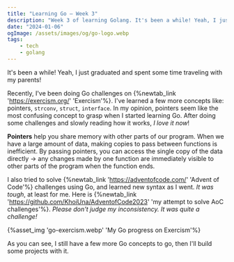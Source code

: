```yaml
---
title: "Learning Go — Week 3"
description: "Week 3 of learning Golang. It's been a while! Yeah, I just graduated and spent some time traveling with my parents! Recently, I've been doing Go challenges on Exercism"
date: "2024-01-06"
ogImage: /assets/images/og/go-logo.webp
tags:
    - tech
    - golang
---
```


It's been a while! Yeah, I just graduated and spent some time traveling with my parents!

Recently, I've been doing Go challenges on {%newtab_link 'https://exercism.org/' 'Exercism'%}. I've learned a few more concepts like: pointers, `strconv`, `struct`, `interface`. In my opinion, pointers seem like the most confusing concept to grasp when I started learning Go. After doing some challenges and slowly reading how it works, _I love it now_!

**Pointers** help you share memory with other parts of our program. When we have a large amount of data, making copies to pass between functions is inefficient. By passing pointers, you can access the single copy of the data directly &rarr; any changes made by one function are immediately visible to other parts of the program when the function ends.

I also tried to solve {%newtab_link 'https://adventofcode.com/' 'Advent of Code'%} challenges using Go, and learned new syntax as I went. _It was tough_, at least for me. Here is {%newtab_link 'https://github.com/KhoiUna/AdventofCode2023' 'my attempt to solve AoC challenges'%}. _Please don't judge my inconsistency. It was quite a challenge!_ 

{%asset_img 'go-exercism.webp' 'My Go progress on Exercism'%}

As you can see, I still have a few more Go concepts to go, then I'll build some projects with it.
